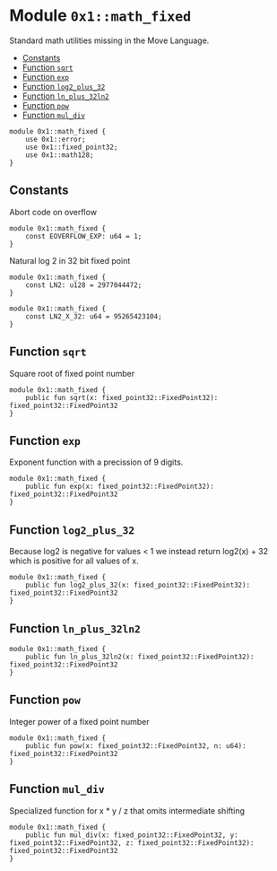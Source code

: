 <a id="0x1_math_fixed"></a>

# Module `0x1::math_fixed`

Standard math utilities missing in the Move Language.

- [Constants](#@Constants_0)
- [Function `sqrt`](#0x1_math_fixed_sqrt)
- [Function `exp`](#0x1_math_fixed_exp)
- [Function `log2_plus_32`](#0x1_math_fixed_log2_plus_32)
- [Function `ln_plus_32ln2`](#0x1_math_fixed_ln_plus_32ln2)
- [Function `pow`](#0x1_math_fixed_pow)
- [Function `mul_div`](#0x1_math_fixed_mul_div)

```move
module 0x1::math_fixed {
    use 0x1::error;
    use 0x1::fixed_point32;
    use 0x1::math128;
}
```

<a id="@Constants_0"></a>

## Constants

<a id="0x1_math_fixed_EOVERFLOW_EXP"></a>

Abort code on overflow

```move
module 0x1::math_fixed {
    const EOVERFLOW_EXP: u64 = 1;
}
```

<a id="0x1_math_fixed_LN2"></a>

Natural log 2 in 32 bit fixed point

```move
module 0x1::math_fixed {
    const LN2: u128 = 2977044472;
}
```

<a id="0x1_math_fixed_LN2_X_32"></a>

```move
module 0x1::math_fixed {
    const LN2_X_32: u64 = 95265423104;
}
```

<a id="0x1_math_fixed_sqrt"></a>

## Function `sqrt`

Square root of fixed point number

```move
module 0x1::math_fixed {
    public fun sqrt(x: fixed_point32::FixedPoint32): fixed_point32::FixedPoint32
}
```

<a id="0x1_math_fixed_exp"></a>

## Function `exp`

Exponent function with a precission of 9 digits.

```move
module 0x1::math_fixed {
    public fun exp(x: fixed_point32::FixedPoint32): fixed_point32::FixedPoint32
}
```

<a id="0x1_math_fixed_log2_plus_32"></a>

## Function `log2_plus_32`

Because log2 is negative for values &lt; 1 we instead return log2(x) &#43; 32 which
is positive for all values of x.

```move
module 0x1::math_fixed {
    public fun log2_plus_32(x: fixed_point32::FixedPoint32): fixed_point32::FixedPoint32
}
```

<a id="0x1_math_fixed_ln_plus_32ln2"></a>

## Function `ln_plus_32ln2`

```move
module 0x1::math_fixed {
    public fun ln_plus_32ln2(x: fixed_point32::FixedPoint32): fixed_point32::FixedPoint32
}
```

<a id="0x1_math_fixed_pow"></a>

## Function `pow`

Integer power of a fixed point number

```move
module 0x1::math_fixed {
    public fun pow(x: fixed_point32::FixedPoint32, n: u64): fixed_point32::FixedPoint32
}
```

<a id="0x1_math_fixed_mul_div"></a>

## Function `mul_div`

Specialized function for x \* y / z that omits intermediate shifting

```move
module 0x1::math_fixed {
    public fun mul_div(x: fixed_point32::FixedPoint32, y: fixed_point32::FixedPoint32, z: fixed_point32::FixedPoint32): fixed_point32::FixedPoint32
}
```
